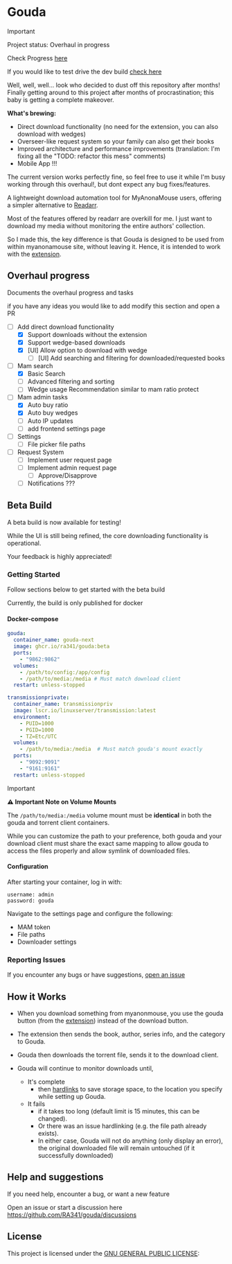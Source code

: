# Gouda

> [!Important]
> Project status:
> Overhaul in progress
>
> Check Progress [here](#overhaul-progress)
>
> If you would like to test drive the dev build [check here](#beta-build)
>
> Well, well, well... look who decided to dust off this repository after months! Finally getting around to this project
> after months of procrastination; this baby is getting a complete makeover.
>
> **What's brewing:**
> - Direct download functionality (no need for the extension, you can also download with wedges)
> - Overseer-like request system so your family can also get their books
> - Improved architecture and performance improvements (translation: I'm fixing all the "TODO: refactor this mess"
    comments)
> - Mobile App !!!
>
> The current version works perfectly fine, so feel free to use it while I'm busy working through this overhaul!,
> but dont expect any bug fixes/features.

A lightweight download automation tool for MyAnonaMouse users, offering a simpler alternative
to [Readarr](https://github.com/Readarr/Readarr).

Most of the features offered by readarr are overkill for me. I just want to download my media without monitoring the
entire authors' collection.

So I made this, the key difference is that Gouda is designed to be used from within myanonamouse site, without leaving
it.
Hence, it is intended to work with the [extension](parmesan).

## Overhaul progress

Documents the overhaul progress and tasks

if you have any ideas you would like to add modify this section and open a PR

- [ ] Add direct download functionality
    - [x] Support downloads without the extension
    - [x] Support wedge-based downloads
  - [x] [UI] Allow option to download with wedge
    - [ ] [UI] Add searching and filtering for downloaded/requested books

- [ ] Mam search
    - [x] Basic Search
    - [ ] Advanced filtering and sorting
    - [ ] Wedge usage Recommendation similar to mam ratio protect

- [ ] Mam admin tasks
    - [x] Auto buy ratio
    - [x] Auto buy wedges
    - [ ] Auto IP updates
    - [ ] add frontend settings page

- [ ] Settings
    - [ ] File picker file paths

- [ ] Request System
    - [ ] Implement user request page
    - [ ] Implement admin request page
        - [ ] Approve/Disapprove
    - [ ] Notifications ???

## Beta Build

A beta build is now available for testing!

While the UI is still being refined, the core downloading functionality is operational.

Your feedback is highly appreciated!

### Getting Started

Follow sections below to get started with the beta build

Currently, the build is only published for docker

#### Docker-compose

```yaml
gouda:
  container_name: gouda-next
  image: ghcr.io/ra341/gouda:beta
  ports:
    - "9862:9862"
  volumes:
    - /path/to/config:/app/config
    - /path/to/media:/media # Must match download client
  restart: unless-stopped

transmissionprivate:
  container_name: transmissionpriv
  image: lscr.io/linuxserver/transmission:latest
  environment:
    - PUID=1000
    - PGID=1000
    - TZ=Etc/UTC
  volumes:
    - /path/to/media:/media  # Must match gouda's mount exactly
  ports:
    - "9092:9091"
    - "9161:9161"
  restart: unless-stopped
```

> [!IMPORTANT]
> **⚠️ Important Note on Volume Mounts**
>
> The `/path/to/media:/media` volume mount must be **identical** in both the gouda and torrent client containers.
>
> While you can customize the path to your preference, both gouda and your download client must share the exact same
> mapping to allow gouda to access the files properly and allow symlink of downloaded files.

#### Configuration

After starting your container, log in with:

```
username: admin
password: gouda
```

Navigate to the settings page and configure the following:

- MAM token
- File paths
- Downloader settings

### Reporting Issues

If you encounter any bugs or have suggestions, [open an issue](https://github.com/RA341/gouda/issues)

## How it Works

* When you download something from myanonmouse, you use the gouda button (from the [extension](parmesan)) instead of the
  download button.

* The extension then sends the book, author, series info, and the category to Gouda.

* Gouda then downloads the torrent file, sends it to the download client.

* Gouda will continue to monitor downloads until,
    * It's complete
        * then [hardlinks](#storage-setup-guide) to save storage space, to the location you specify while setting up
          Gouda.
    * It fails
        * if it takes too long (default limit is 15 minutes, this can be changed).
        * Or there was an issue hardlinking (e.g. the file path already exists).
        * In either case, Gouda will not do anything (only display an error), the original downloaded file will remain
          untouched (if it successfully downloaded)

## Help and suggestions

If you need help, encounter a bug, or want a new feature

Open an issue or start a discussion here https://github.com/RA341/gouda/discussions

## License

This project is licensed under the [GNU GENERAL PUBLIC LICENSE](LICENSE):
